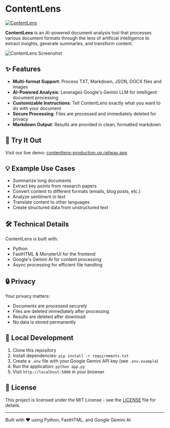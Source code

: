 # ContentLens

[![ContentLens](https://img.shields.io/badge/Try%20It-Live%20Demo-blue)](https://contentlens-production.up.railway.app)

**ContentLens** is an AI-powered document analysis tool that processes various document formats through the lens of artificial intelligence to extract insights, generate summaries, and transform content.

![ContentLens Screenshot](https://via.placeholder.com/800x400?text=ContentLens+Screenshot)

## ✨ Features

- **Multi-format Support**: Process TXT, Markdown, JSON, DOCX files and images
- **AI-Powered Analysis**: Leverages Google's Gemini LLM for intelligent document processing
- **Customizable Instructions**: Tell ContentLens exactly what you want to do with your document
- **Secure Processing**: Files are processed and immediately deleted for privacy
- **Markdown Output**: Results are provided in clean, formatted markdown

## 🚀 Try It Out

Visit our live demo: [contentlens-production.up.railway.app](https://contentlens-production.up.railway.app)

## 💡 Example Use Cases

- Summarize long documents
- Extract key points from research papers
- Convert content to different formats (emails, blog posts, etc.)
- Analyze sentiment in text
- Translate content to other languages
- Create structured data from unstructured text

## 🛠️ Technical Details

ContentLens is built with:
- Python
- FastHTML & MonsterUI for the frontend
- Google's Gemini AI for content processing
- Async processing for efficient file handling

## 🔒 Privacy

Your privacy matters:
- Documents are processed securely
- Files are deleted immediately after processing
- Results are deleted after download
- No data is stored permanently

## 🧩 Local Development

1. Clone this repository
2. Install dependencies: `pip install -r requirements.txt`
3. Create a `.env` file with your Google Gemini API key (see `.env.example`)
4. Run the application: `python app.py`
5. Visit `http://localhost:5000` in your browser

## 📝 License

This project is licensed under the MIT License - see the [LICENSE](LICENSE) file for details.

---

Built with ❤️ using Python, FastHTML, and Google Gemini AI


